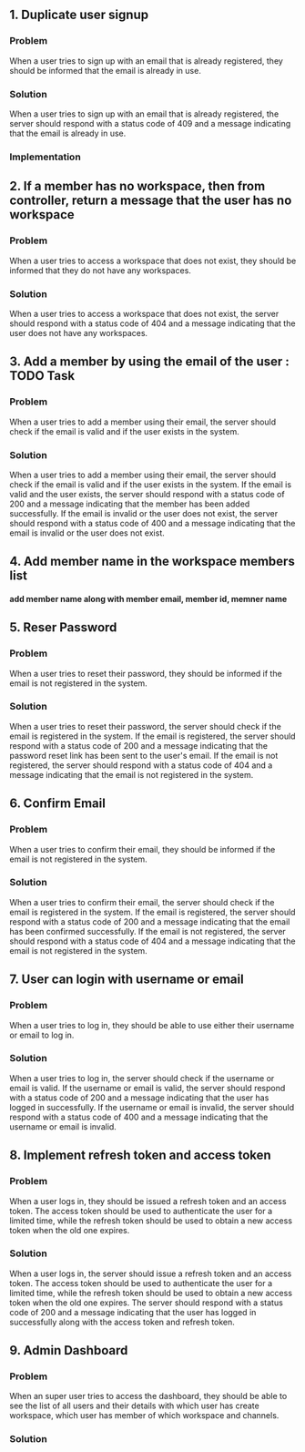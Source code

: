 ## 1. Duplicate user signup
### Problem
When a user tries to sign up with an email that is already registered, they should be informed that the email is already in use.

### Solution
When a user tries to sign up with an email that is already registered, the server should respond with a status code of 409 and a message indicating that the email is already in use.

### Implementation

## 2. If a member has no workspace, then from controller, return a message that the user has no workspace
### Problem
When a user tries to access a workspace that does not exist, they should be informed that they do not have any workspaces.

### Solution
When a user tries to access a workspace that does not exist, the server should respond with a status code of 404 and a message indicating that the user does not have any workspaces.

## 3. Add a member by using the email of the user : TODO Task
### Problem
When a user tries to add a member using their email, the server should check if the email is valid and if the user exists in the system.

### Solution
When a user tries to add a member using their email, the server should check if the email is valid and if the user exists in the system. If the email is valid and the user exists, the server should respond with a status code of 200 and a message indicating that the member has been added successfully. If the email is invalid or the user does not exist, the server should respond with a status code of 400 and a message indicating that the email is invalid or the user does not exist.

## 4. Add member name in the workspace members list

#### add member name along with member email, member id, memner name


## 5. Reser Password
### Problem
When a user tries to reset their password, they should be informed if the email is not registered in the system.

### Solution
When a user tries to reset their password, the server should check if the email is registered in the system. If the email is registered, the server should respond with a status code of 200 and a message indicating that the password reset link has been sent to the user's email. If the email is not registered, the server should respond with a status code of 404 and a message indicating that the email is not registered in the system.


## 6. Confirm Email
### Problem
When a user tries to confirm their email, they should be informed if the email is not registered in the system.

### Solution
When a user tries to confirm their email, the server should check if the email is registered in the system. If the email is registered, the server should respond with a status code of 200 and a message indicating that the email has been confirmed successfully. If the email is not registered, the server should respond with a status code of 404 and a message indicating that the email is not registered in the system.

## 7. User can login with username or email
### Problem
When a user tries to log in, they should be able to use either their username or email to log in.
### Solution
When a user tries to log in, the server should check if the username or email is valid. If the username or email is valid, the server should respond with a status code of 200 and a message indicating that the user has logged in successfully. If the username or email is invalid, the server should respond with a status code of 400 and a message indicating that the username or email is invalid.

## 8. Implement refresh token and access token
### Problem
When a user logs in, they should be issued a refresh token and an access token. The access token should be used to authenticate the user for a limited time, while the refresh token should be used to obtain a new access token when the old one expires.

### Solution
When a user logs in, the server should issue a refresh token and an access token. The access token should be used to authenticate the user for a limited time, while the refresh token should be used to obtain a new access token when the old one expires. The server should respond with a status code of 200 and a message indicating that the user has logged in successfully along with the access token and refresh token.

## 9. Admin Dashboard
### Problem
When an super user tries to access the dashboard, they should be able to see the list of all users and their details with which user has create workspace, which user has member of which workspace and channels.

### Solution